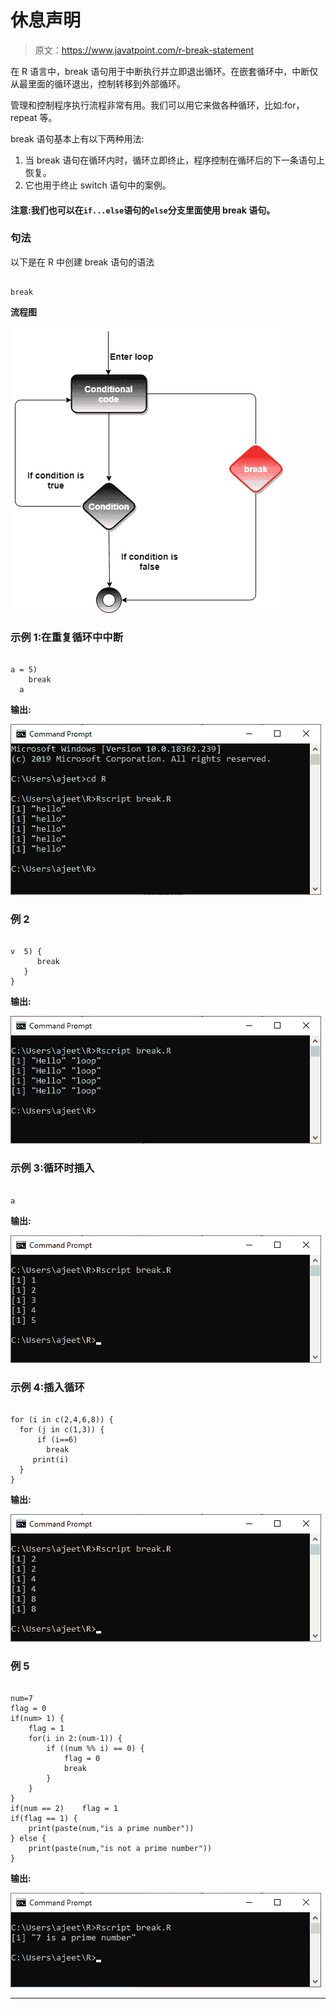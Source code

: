 # 休息声明

> 原文：<https://www.javatpoint.com/r-break-statement>

在 R 语言中，break 语句用于中断执行并立即退出循环。在嵌套循环中，中断仅从最里面的循环退出，控制转移到外部循环。

管理和控制程序执行流程非常有用。我们可以用它来做各种循环，比如:for，repeat 等。

break 语句基本上有以下两种用法:

1.  当 break 语句在循环内时，循环立即终止，程序控制在循环后的下一条语句上恢复。
2.  它也用于终止 switch 语句中的案例。

#### 注意:我们也可以在`if...else`语句的`else`分支里面使用 break 语句。

### 句法

以下是在 R 中创建 break 语句的语法

```

break

```

**流程图**

![R Break statement](img/8defa977b641612cbfa30216c723966a.png)

### 示例 1:在重复循环中中断

```

a = 5)    
    break       
  a
```

**输出:**

![R Break statement](img/da5a84c292a6ad349e0c0ed4284f038e.png)

### 例 2

```

v  5) {
      break
   }
}

```

**输出:**

![R Break statement](img/4866bbbe36701c81e6687fa22828e68c.png)

### 示例 3:循环时插入

```

a
```

**输出:**

![R Break statement](img/1f9f90503b906e01ec1c1a9f30e9088c.png)

### 示例 4:插入循环

```

for (i in c(2,4,6,8)) {  
  for (j in c(1,3)) {  
      if (i==6)  
        break  
     print(i)  
  }  
}  

```

**输出:**

![R Break statement](img/5730f69e29f32050cc2f6fb56724644e.png)

### 例 5

```

num=7
flag = 0
if(num> 1) {
	flag = 1
	for(i in 2:(num-1)) {
		if ((num %% i) == 0) {
			flag = 0
			break
		}
	}
} 
if(num == 2)    flag = 1
if(flag == 1) {
	print(paste(num,"is a prime number"))
} else {
	print(paste(num,"is not a prime number"))
}

```

**输出:**

![R Break statement](img/815988650b251c9ff2273deee6fc37f6.png)

* * *